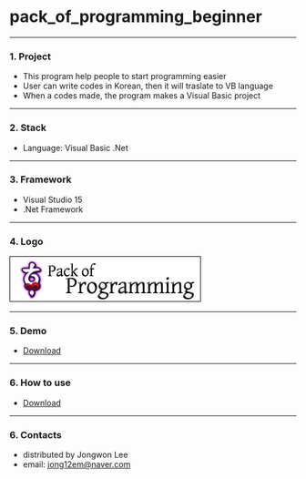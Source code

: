 # pack_of_programming_beginner
---------------------------

### 1. Project
- This program help people to start programming easier
- User can write codes in Korean, then it will traslate to VB language
- When a codes made, the program makes a Visual Basic project

---------------------------
### 2. Stack
- Language: Visual Basic .Net

---------------------------
### 3. Framework
- Visual Studio 15
- .Net Framework

---
### 4. Logo

![Logo](https://github.com/jongwonleee/pack_of_programming_beginner/blob/master/Pack%20of%20Program%20Beginner/My%20Project/img/bg_title.png)

---------------------------
### 5. Demo
- [Download](/setup.exe)

---
### 6. How to use
- [Download](https://github.com/jongwonleee/pack_of_programming_beginner/blob/master/%EC%82%AC%EC%9A%A9%EC%9E%90%20%EB%A7%A4%EB%89%B4%EC%96%BC.hwp)
---------------------------
### 6. Contacts
- distributed by Jongwon Lee  
- email: jong12em@naver.com
